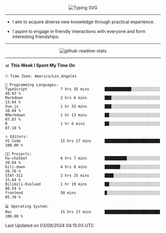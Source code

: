 <p align="center">
  <img src="https://readme-typing-svg.demolab.com?font=Fira+Code&weight=500&size=32&duration=2500&pause=1600&center=true&vCenter=true&random=false&width=1024&height=64&lines=Hi+there+%F0%9F%91%8B;I'm+delighted+you+could+make+it+here+%F0%9F%8E%89;I'm+Harry%2C+a+college+student+still+finding+my+way" alt="Typing SVG" />
</p>


---


- I aim to acquire diverse new knowledge through practical experience.

- I aspire to engage in friendly interactions with everyone and form interesting friendships.


---


<p align="center">
  <img src="https://github-readme-stats.vercel.app/api?username=Harry-Jing&show_icons=true" alt="github-readme-stats"/>
</p>


---

<!--START_SECTION:waka-->
📊 **This Week I Spent My Time On** 

```text
🕑︎ Time Zone: America/Los_Angeles

💬 Programming Languages: 
TypeScript               7 hrs 35 mins       ████████████░░░░░░░░░░░░░   49.03 % 
Markdown                 2 hrs 6 mins        ███░░░░░░░░░░░░░░░░░░░░░░   13.64 % 
Vue.js                   1 hr 33 mins        ███░░░░░░░░░░░░░░░░░░░░░░   10.04 % 
RMarkdown                1 hr 13 mins        ██░░░░░░░░░░░░░░░░░░░░░░░   07.87 % 
R                        1 hr 6 mins         ██░░░░░░░░░░░░░░░░░░░░░░░   07.18 % 

🔥 Editors: 
VS Code                  15 hrs 27 mins      █████████████████████████   100.00 % 

🐱‍💻 Projects: 
hw-chatbot               6 hrs 7 mins        ██████████░░░░░░░░░░░░░░░   39.64 % 
bili-down                4 hrs 8 mins        ███████░░░░░░░░░░░░░░░░░░   26.76 % 
STAT-311                 2 hrs 25 mins       ████░░░░░░░░░░░░░░░░░░░░░   15.64 % 
Bilibili-Evolved         1 hr 19 mins        ██░░░░░░░░░░░░░░░░░░░░░░░   08.54 % 
frontend                 50 mins             █░░░░░░░░░░░░░░░░░░░░░░░░   05.39 % 

💻 Operating System: 
Mac                      15 hrs 27 mins      █████████████████████████   100.00 % 
```


 Last Updated on 03/08/2024 04:15:03 UTC
<!--END_SECTION:waka-->
